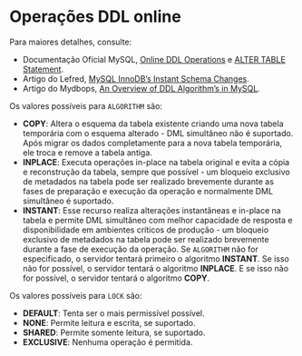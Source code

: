 # Operações DDL online
Para maiores detalhes, consulte:

- Documentação Oficial MySQL, [Online DDL Operations](https://dev.mysql.com/doc/refman/8.0/en/innodb-online-ddl-operations.html) e [ALTER TABLE Statement](https://dev.mysql.com/doc/refman/8.0/en/alter-table.html).
- Artigo do Lefred, [MySQL InnoDB’s Instant Schema Changes](https://lefred.be/content/mysql-innodbs-instant-schema-changes-what-dbas-should-know/).
- Artigo do Mydbops, [An Overview of DDL Algorithm’s in MySQL](https://www.mydbops.com/blog/ddl-algorithms-in-mysql).

Os valores possíveis para `ALGORITHM` são:
- **COPY**: Altera o esquema da tabela existente criando uma nova tabela temporária com o esquema alterado - DML simultâneo não é suportado. Após migrar os dados completamente para a nova tabela temporária, ele troca e remove a tabela antiga.
- **INPLACE**: Executa operações in-place na tabela original e evita a cópia e reconstrução da tabela, sempre que possível - um bloqueio exclusivo de metadados na tabela pode ser realizado brevemente durante as fases de preparação e execução da operação e normalmente DML simultâneo é suportado.
- **INSTANT**: Esse recurso realiza alterações instantâneas e in-place na tabela e permite DML simultâneo com melhor capacidade de resposta e disponibilidade em ambientes críticos de produção - um bloqueio exclusivo de metadados na tabela pode ser realizado brevemente durante a fase de execução da operação. Se `ALGORITHM` não for especificado, o servidor tentará primeiro o algoritmo **INSTANT**. Se isso não for possível, o servidor tentará o algoritmo **INPLACE**. E se isso não for possível, o servidor tentará o algoritmo **COPY**.

Os valores possíveis para `LOCK` são:
- **DEFAULT**: Tenta ser o mais permissível possível.
- **NONE**: Permite leitura e escrita, se suportado.
- **SHARED**: Permite somente leitura, se suportado.
- **EXCLUSIVE**: Nenhuma operação é permitida.
